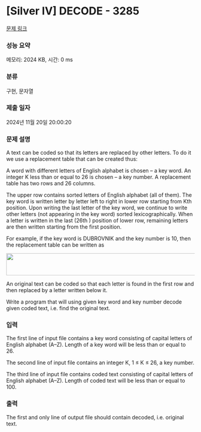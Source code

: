 # [Silver IV] DECODE - 3285 

[문제 링크](https://www.acmicpc.net/problem/3285) 

### 성능 요약

메모리: 2024 KB, 시간: 0 ms

### 분류

구현, 문자열

### 제출 일자

2024년 11월 20일 20:00:20

### 문제 설명

<p>A text can be coded so that its letters are replaced by other letters. To do it we use a replacement table that can be created thus:</p>

<p>A word with different letters of English alphabet is chosen – a key word. An integer K less than or equal to 26 is chosen – a key number. A replacement table has two rows and 26 columns.</p>

<p>The upper row contains sorted letters of English alphabet (all of them). The key word is written letter by letter left to right in lower row starting from Kth position. Upon writing the last letter of the key word, we continue to write other letters (not appearing in the key word) sorted lexicographically. When a letter is written in the last (26th ) position of lower row, remaining letters are then written starting from the first position.</p>

<p>For example, if the key word is DUBROVNIK and the key number is 10, then the replacement table can be written as</p>

<p style="text-align: center;"><img alt="" src="https://upload.acmicpc.net/00efd138-0055-44cb-bb40-1d2b4fbc87f4/-/preview/" style="width: 600px; height: 59px;"></p>

<p>An original text can be coded so that each letter is found in the first row and then replaced by a letter written below it.</p>

<p>Write a program that will using given key word and key number decode given coded text, i.e. find the original text.</p>

### 입력 

 <p>The first line of input file contains a key word consisting of capital letters of English alphabet (A–Z). Length of a key word will be less than or equal to 26.</p>

<p>The second line of input file contains an integer K, 1 ≤ K ≤ 26, a key number.</p>

<p>The third line of input file contains coded text consisting of capital letters of English alphabet (A–Z). Length of coded text will be less than or equal to 100.</p>

### 출력 

 <p>The first and only line of output file should contain decoded, i.e. original text.</p>

